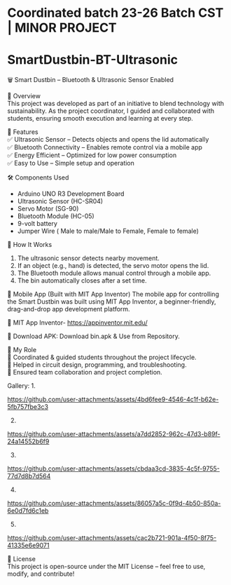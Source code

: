 # Coordinated batch 23-26 Batch CST | MINOR PROJECT
# SmartDustbin-BT-Ultrasonic

🗑️ Smart Dustbin – Bluetooth & Ultrasonic Sensor Enabled  


 📌 Overview  
This project was developed as part of an initiative to blend technology with sustainability. As the project coordinator, I guided and collaborated with students, ensuring smooth execution and learning at every step.  

🌟 Features  
✅ Ultrasonic Sensor – Detects objects and opens the lid automatically  
✅ Bluetooth Connectivity – Enables remote control via a mobile app  
✅ Energy Efficient – Optimized for low power consumption  
✅ Easy to Use – Simple setup and operation  

🛠️ Components Used  
- Arduino UNO R3 Development Board  
- Ultrasonic Sensor (HC-SR04)  
- Servo Motor (SG-90)  
- Bluetooth Module (HC-05)  
- 9-volt battery
- Jumper Wire ( Male to male/Male to Female, Female to female)

🔧 How It Works  
1. The ultrasonic sensor detects nearby movement.  
2. If an object (e.g., hand) is detected, the servo motor opens the lid.  
3. The Bluetooth module allows manual control through a mobile app.  
4. The bin automatically closes after a set time.

📱 Mobile App (Built with MIT App Inventor)
The mobile app for controlling the Smart Dustbin was built using MIT App Inventor, a beginner-friendly, drag-and-drop app development platform.

🔗 MIT App Inventor- https://appinventor.mit.edu/

📂 Download APK: Download bin.apk & Use from Repository. 

 🎯 My Role  
🔹 Coordinated & guided students throughout the project lifecycle.  
🔹 Helped in circuit design, programming, and troubleshooting.  
🔹 Ensured team collaboration and project completion.  

Gallery: 
1. 

https://github.com/user-attachments/assets/4bd6fee9-4546-4c1f-b62e-5fb757fbe3c3


2. 

https://github.com/user-attachments/assets/a7dd2852-962c-47d3-b89f-24a14552b6f9


3. 

https://github.com/user-attachments/assets/cbdaa3cd-3835-4c5f-9755-77d7d8b7d564


4.

https://github.com/user-attachments/assets/86057a5c-0f9d-4b50-850a-6e0d7fd6c1eb






5.

https://github.com/user-attachments/assets/cac2b721-901a-4f50-8f75-41335e6e9071



 📝 License  
This project is open-source under the MIT License – feel free to use, modify, and contribute!  
